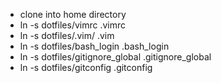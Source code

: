 - clone into home directory
- ln -s dotfiles/vimrc .vimrc
- ln -s dotfiles/.vim/ .vim
- ln -s dotfiles/bash_login .bash_login
- ln -s dotfiles/gitignore_global .gitignore_global
- ln -s dotfiles/gitconfig .gitconfig
